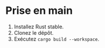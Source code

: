 # Prise en main

1. Installez Rust stable.
2. Clonez le dépôt.
3. Exécutez `cargo build --workspace`.
